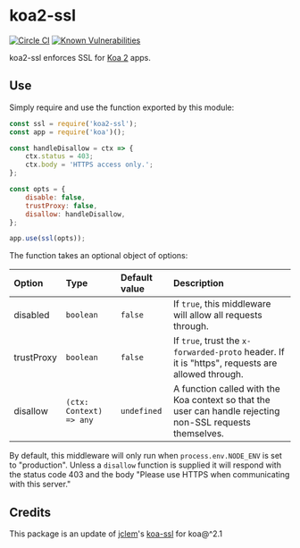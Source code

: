 # koa2-ssl

[![Circle CI](https://circleci.com/gh/alepee/koa2-ssl.svg?style=svg)](https://circleci.com/gh/alepee/koa2-ssl)
[![Known Vulnerabilities](https://snyk.io/test/github/alepee/koa2-ssl/badge.svg?targetFile=package.json)](https://snyk.io/test/github/alepee/koa2-ssl?targetFile=package.json)

koa2-ssl enforces SSL for [Koa 2][koa] apps.

## Use

Simply require and use the function exported by this module:

```javascript
const ssl = require('koa2-ssl');
const app = require('koa')();

const handleDisallow = ctx => {
    ctx.status = 403;
    ctx.body = 'HTTPS access only.';
};

const opts = {
    disable: false,
    trustProxy: false,
    disallow: handleDisallow,
};

app.use(ssl(opts));
```

The function takes an optional object of options:

|Option|Type|Default value|Description|
|:-----|:---|:------------|:----------|
|disabled|`boolean`|`false`|If `true`, this middleware will allow all requests through.|
|trustProxy|`boolean`|`false`|If `true`, trust the `x-forwarded-proto` header. If it is "https", requests are allowed through.|
|disallow|`(ctx: Context) => any`|`undefined`|A function called with the Koa context so that the user can handle rejecting non-SSL requests themselves.|

By default, this middleware will only run when `process.env.NODE_ENV` is set to
"production". Unless a `disallow` function is supplied it will respond with the
status code 403 and the body "Please use HTTPS when communicating with this
server."

[koa]: https://github.com/koajs/koa

## Credits

This package is an update of [jclem](https://github.com/jclem)'s [koa-ssl](https://github.com/jclem/koa-ssl) for koa@^2.1
